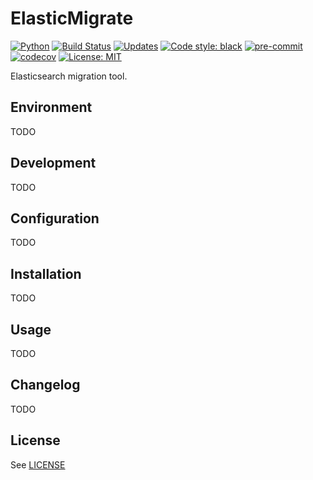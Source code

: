 ElasticMigrate
==============
[![Python](https://img.shields.io/badge/python-3.6%20%7C%203.7%20%7C%203.8-blueviolet?logo=python&logoColor=green)](https://www.python.org/downloads/release/python-380/)
[![Build Status](https://travis-ci.org/zobayer1/elastic-migrate.svg?branch=master)](https://travis-ci.org/zobayer1/elastic-migrate)
[![Updates](https://pyup.io/repos/github/zobayer1/elastic-migrate/shield.svg)](https://pyup.io/repos/github/zobayer1/elastic-migrate/)
[![Code style: black](https://img.shields.io/badge/code%20style-black-000000.svg)](https://github.com/psf/black)
[![pre-commit](https://img.shields.io/badge/pre--commit-enabled-brightgreen?logo=pre-commit)](https://github.com/pre-commit/pre-commit)
[![codecov](https://codecov.io/gh/zobayer1/elastic-migrate/branch/master/graph/badge.svg)](https://codecov.io/gh/zobayer1/elastic-migrate)
[![License: MIT](https://img.shields.io/badge/License-MIT-blue.svg)](https://github.com/zobayer1/elastic-migrate/blob/master/LICENSE)

Elasticsearch migration tool.


## Environment

TODO


## Development

TODO


## Configuration

TODO


## Installation

TODO


## Usage

TODO


## Changelog

TODO


## License

See [LICENSE](LICENSE)
